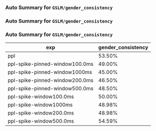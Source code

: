### Auto Summary for `GSLM/gender_consistency`

### Auto Summary for `GSLM/gender_consistency`

### Auto Summary for `GSLM/gender_consistency`

<!-- AUTO-GEN: SPLIT TABLE -->
| exp | gender_consistency |
| --- | --- |
| ppl | 53.50% |
| ppl-spike-pinned-window100.0ms | 49.00% |
| ppl-spike-pinned-window1000ms | 45.00% |
| ppl-spike-pinned-window200.0ms | 46.50% |
| ppl-spike-pinned-window500.0ms | 48.50% |
| ppl-spike-window100.0ms | 50.00% |
| ppl-spike-window1000ms | 48.98% |
| ppl-spike-window200.0ms | 48.98% |
| ppl-spike-window500.0ms | 54.59% |
<!-- AUTO-GEN: SPLIT TABLE -->
